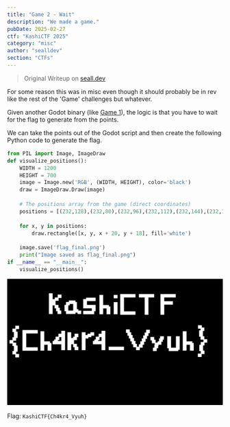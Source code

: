 ```yaml
---
title: "Game 2 - Wait"
description: "We made a game."
pubDate: 2025-02-27
ctf: "KashiCTF 2025"
category: "misc"
author: "sealldev"
section: "CTFs"
---
```


> Original Writeup on [seall.dev](https://seall.dev/posts/kashictf2025#game-2---wait)

For some reason this was in misc even though it should probably be in rev like the rest of the 'Game' challenges but whatever.

Given another Godot binary (like [Game 1](25-kashi-game1untitledgame)), the logic is that you have to wait for the flag to generate from the points.

We can take the points out of the Godot script and then create the following Python code to generate the flag.

```python
from PIL import Image, ImageDraw
def visualize_positions():
    WIDTH = 1200
    HEIGHT = 700
    image = Image.new('RGB', (WIDTH, HEIGHT), color='black')
    draw = ImageDraw.Draw(image)

    # The positions array from the game (direct coordinates)
    positions = [(232,128),(232,80),(232,96),(232,112),(232,144),(232,160),(232,176),(248,112),(265,103),(281,87),(248,128),(264,144),(272,160),(280,176),(343,120),(327,128),(319,144),(319,160),(327,176),(343,176),(359,176),(367,160),(367,144),(367,128),(359,120),(375,168),(391,176),(343,120),(327,128),(327,176),(343,176),(359,176),(367,160),(367,144),(367,128),(359,120),(375,168),(391,176),(335,376),(335,360),(335,344),(335,328),(335,312),(335,296),(351,328),(367,320),(375,304),(375,376),(415,376),(415,360),(415,344),(415,328),(415,312),(415,296),(431,312),(447,304),(463,296),(367,360),(351,344),(471,104),(455,104),(439,104),(423,112),(423,128),(423,144),(439,144),(455,144),(471,144),(471,160),(463,177),(455,177),(439,177),(423,177),(513,89),(513,121),(513,137),(513,153),(513,169),(513,177),(513,105),(529,145),(545,145),(553,153),(553,169),(553,177),(185,291),(185,323),(185,339),(185,355),(185,371),(185,379),(185,307),(201,347),(217,347),(225,355),(225,371),(225,379),(977,291),(977,323),(977,339),(977,355),(977,371),(977,379),(977,307),(993,347),(1009,347),(1017,355),(1017,371),(1017,379),(593,177),(593,161),(593,145),(593,129),(593,89),(693,84),(677,84),(661,84),(645,84),(629,84),(629,100),(629,116),(629,132),(629,148),(629,164),(629,180),(645,180),(661,180),(677,180),(693,180),(149,284),(133,284),(117,284),(101,284),(85,284),(85,300),(85,316),(85,332),(85,348),(85,364),(85,380),(101,380),(117,380),(133,380),(149,380),(733,84),(749,84),(765,84),(781,84),(797,84),(765,100),(765,116),(765,132),(765,148),(765,164),(765,180),(853,180),(853,164),(853,148),(853,132),(853,116),(853,100),(853,84),(869,84),(885,84),(901,84),(917,84),(869,124),(885,124),(901,124),(45,260),(29,276),(37,292),(37,308),(29,324),(13,340),(29,353),(37,369),(37,385),(29,400),(45,416),(45,416),(1062,257),(1076,270),(1068,286),(1068,302),(1076,318),(1092,334),(1077,350),(1069,366),(1069,382),(1077,398),(1061,414),(29,276),(37,292),(37,308),(29,324),(13,340),(29,353),(37,369),(37,385),(29,400),(45,416),(45,416),(301,336),(301,352),(301,368),(301,376),(301,320),(301,304),(285,344),(269,344),(253,344),(261,336),(269,320),(285,304),(301,288),(525,336),(525,352),(525,368),(525,376),(565,376),(581,376),(597,376),(613,376),(629,376),(717,376),(701,360),(693,344),(685,328),(677,312),(669,296),(661,280),(733,362),(741,346),(749,330),(757,314),(765,298),(773,282),(797,322),(805,338),(821,354),(837,346),(845,330),(851,318),(819,366),(811,382),(891,318),(891,334),(891,350),(891,366),(899,382),(915,382),(931,382),(939,374),(939,358),(939,342),(939,326),(939,318),(525,320),(525,304),(509,344),(493,344),(477,344),(485,336),(493,320),(509,304),(525,288)]

    for x, y in positions:
        draw.rectangle([x, y, x + 20, y + 18], fill='white')

    image.save('flag_final.png')
    print("Image saved as flag_final.png")
if __name__ == "__main__":
    visualize_positions()
```

![game2flag.png](images/25-kashi/game2flag.png)

Flag: `KashiCTF{Ch4kr4_Vyuh}`
